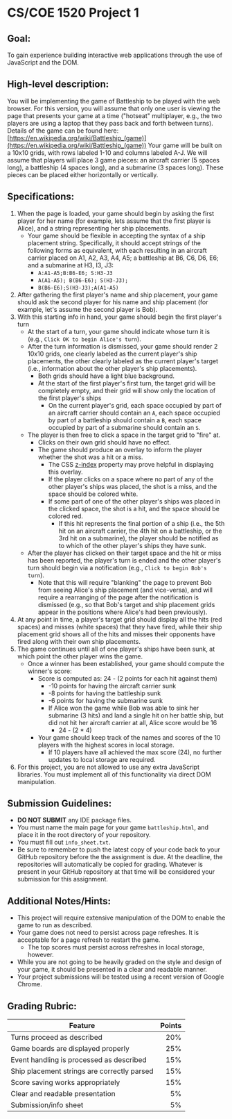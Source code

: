 # CS/COE 1520 Project 1

## Goal:
To gain experience building interactive web applications through the use of JavaScript and the DOM.

## High-level description:
You will be implementing the game of Battleship to be played with the web browser.
For this version, you will assume that only one user is viewing the page that presents your game at a time ("hotseat" multiplayer, e.g., the two players are using a laptop that they pass back and forth between turns).
Details of the game can be found here:  [https://en.wikipedia.org/wiki/Battleship_(game)](https://en.wikipedia.org/wiki/Battleship_(game))
Your game will be built on a 10x10 grids, with rows labeled 1-10 and columns labeled A-J.
We will assume that players will place 3 game pieces:  an aircraft carrier (5 spaces long), a battleship (4 spaces long), and a submarine (3 spaces long).
These pieces can be placed either horizontally or vertically.

## Specifications:
1. When the page is loaded, your game should begin by asking the first player for her name (for example, lets assume that the first player is Alice), and a string representing her ship placements.
	* Your game should be flexible in accepting the syntax of a ship placement string.  Specifically, it should accept strings of the following forms as equivalent, with each resulting in an aircraft carrier placed on A1, A2, A3, A4, A5; a battleship at B6, C6, D6, E6; and a submarine at H3, I3, J3:
		* `A:A1-A5;B:B6-E6; S:H3-J3`
		* `A(A1-A5); B(B6-E6); S(H3-J3);`
		* `B(B6-E6);S(H3-J3);A(A1-A5)`
1. After gathering the first player's name and ship placement, your game should ask the second player for his name and ship placement (for example, let's assume the second player is Bob).
1. With this starting info in hand, your game should begin the first player's turn
	* At the start of a turn, your game should indicate whose turn it is (e.g., `Click OK to begin Alice's turn`).
	* After the turn information is dismissed, your game should render 2 10x10 grids, one clearly labeled as the current player's ship placements, the other clearly labeled as the current player's target (i.e., information about the other player's ship placements).
		* Both grids should have a light blue background.
		* At the start of the first player's first turn, the target grid will be completely empty, and their grid will show only the location of the first player's ships
			* On the current player's grid, each space occupied by part of an aircraft carrier should contain an `A`, each space occupied by part of a battleship should contain a `B`, each space occupied by part of a submarine should contain an `S`.
	* The player is then free to click a space in the target grid to "fire" at.
		* Clicks on their own grid should have no effect.
		* The game should produce an overlay to inform the player whether the shot was a hit or a miss.
			* The CSS [z-index](https://developer.mozilla.org/en-US/docs/Web/CSS/z-index) property may prove helpful in displaying this overlay.
			* If the player clicks on a space where no part of any of the other player's ships was placed, the shot is a miss, and the space should be colored white.
			* If some part of one of the other player's ships was placed in the clicked space, the shot is a hit, and the space should be colored red.
				* If this hit represents the final portion of a ship (i.e., the 5th hit on an aircraft carrier, the 4th hit on a battleship, or the 3rd hit on a submarine), the player should be notified as to which of the other player's ships they have sunk.
	* After the player has clicked on their target space and the hit or miss has been reported, the player's turn is ended and the other player's turn should begin via a notification (e.g., `Click to begin Bob's turn`).
		* Note that this will require "blanking" the page to prevent Bob from seeing Alice's ship placement (and vice-versa), and will require a rearranging of the page after the notification is dismissed (e.g., so that Bob's target and ship placement grids appear in the positions where Alice's had been previously).
1. At any point in time, a player's target grid should display all the hits (red spaces) and misses (white spaces) that they have fired, while their ship placement grid shows all of the hits and misses their opponents have fired along with their own ship placements.
1. The game continues until all of one player's ships have been sunk, at which point the other player wins the game.
	* Once a winner has been established, your game should compute the winner's score:
		* Score is computed as:  24 - (2 points for each hit against them)
			* -10 points for having the aircraft carrier sunk
			* -8 points for having the battleship sunk
			* -6 points for having the submarine sunk
			* If Alice won the game while Bob was able to sink her submarine (3 hits) and land a single hit on her battle ship, but did not hit her aircraft carrier at all, Alice score would be 16
				* 24 - (2 * 4)
		* Your game should keep track of the names and scores of the 10 players with the highest scores in local storage.
			* If 10 players have all achieved the max score (24), no further updates to local storage are required.
1. For this project, you are not allowed to use any extra JavaScript libraries. You must implement all of this functionality via direct DOM manipulation.

## Submission Guidelines:
* **DO NOT SUBMIT** any IDE package files.
* You must name the main page for your game `battleship.html`, and place it in the root directory of your repository.
* You must fill out `info_sheet.txt`.
* Be sure to remember to push the latest copy of your code back to your GitHub repository before the the assignment is due.  At the deadline, the repositories will automatically be copied for grading.  Whatever is present in your GitHub repository at that time will be considered your submission for this assignment.

## Additional Notes/Hints:
* This project will require extensive manipulation of the DOM to enable the game to run as described.
* Your game does not need to persist across page refreshes. It is acceptable for a page refresh to restart the game.
	* The top scores must persist across refreshes in local storage, however.
* While you are not going to be heavily graded on the style and design of your game, it should be presented in a clear and readable manner.
* Your project submissions will be tested using a recent version of Google Chrome.

## Grading Rubric:
| Feature | Points
| ------- | ------:
| Turns proceed as described | 20%
| Game boards are displayed properly | 25%
| Event handling is processed as described | 15%
| Ship placement strings are correctly parsed | 15%
| Score saving works appropriately | 15%
| Clear and readable presentation | 5%
| Submission/info sheet | 5%
